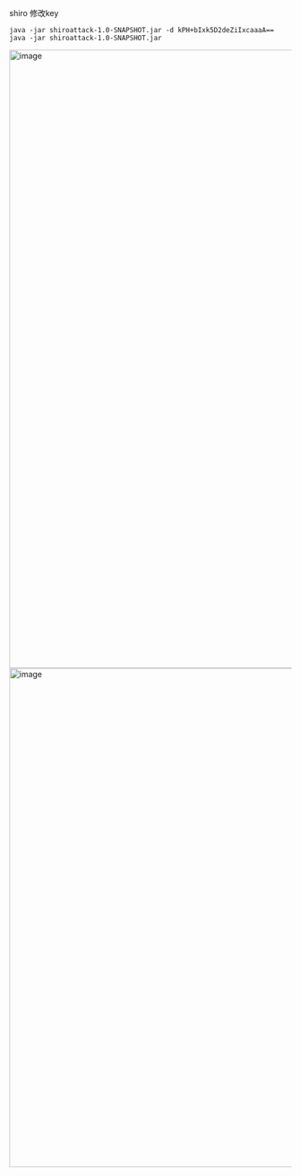 shiro 修改key
```shell
java -jar shiroattack-1.0-SNAPSHOT.jar -d kPH+bIxk5D2deZiIxcaaaA==
java -jar shiroattack-1.0-SNAPSHOT.jar
```
<img width="1103" alt="image" src="https://github.com/user-attachments/assets/3e9a6dd6-8897-4baa-bc1e-3326bcf0be48" />
<img width="890" alt="image" src="https://github.com/user-attachments/assets/2186a353-6835-4610-ae0c-35bc73ca140f" />
